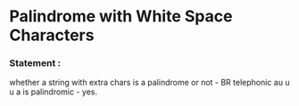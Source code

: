 Palindrome with White Space Characters
================


<h3>
Statement :
</h3>
whether a string with extra chars is a palindrome or not - BR telephonic
au u u a is palindromic - yes.
